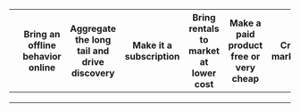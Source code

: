 |   | Bring an offline behavior online | Aggregate the long tail and drive discovery | Make it a subscription | Bring rentals to market at lower cost | Make a paid product free or very cheap | Create a marketplace | Build a discovery driven experience (push model) | Build a vertical brand | Produce original and exclusive content | Streamline a process through tech | Build a messaging interaction model | Build an audio/voice interaction model (for Echo, etc.) | Create a new consumption or creation format | Enable easier creation | Build an AR/VR app | Build it as mobile-native | Apply blockchain | Remove features to launch a simpler/better product | Use AI to create an assistant or other unique product |
|---|----------------------------------|---------------------------------------------|------------------------|---------------------------------------|----------------------------------------|----------------------|--------------------------------------------------|------------------------|----------------------------------------|-----------------------------------|-------------------------------------|---------------------------------------------------------|---------------------------------------------|------------------------|--------------------|---------------------------|------------------|----------------------------------------------------|-------------------------------------------------------|
|   |                                  |                                             |                        |                                       |                                        |                      |                                                  |                        |                                        |                                   |                                     |                                                         |                                             |                        |                    |                           |                  |                                                    |                                                       |
|   |                                  |                                             |                        |                                       |                                        |                      |                                                  |                        |                                        |                                   |                                     |                                                         |                                             |                        |                    |                           |                  |                                                    |                                                       |
|   |                                  |                                             |                        |                                       |                                        |                      |                                                  |                        |                                        |                                   |                                     |                                                         |                                             |                        |                    |                           |                  |                                                    |                                                       |
